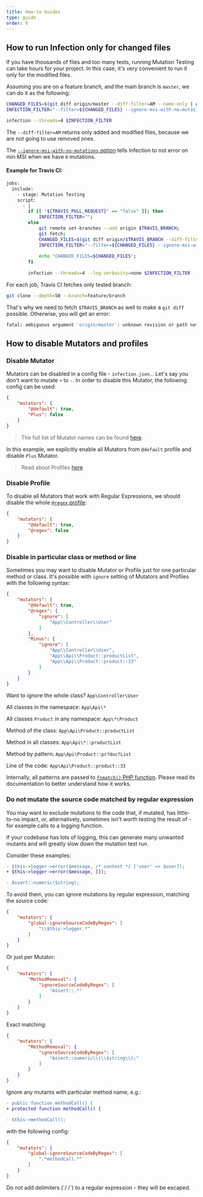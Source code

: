 ```yaml
---
title: How-to Guides
type: guide
order: 9
---
```


## How to run Infection only for changed files

If you have thousands of files and too many tests, running Mutation Testing can take hours for your project. In this case, it's very convenient to run it only for the modified files.

Assuming you are on a feature branch, and the main branch is `master`, we can do it as the following:

```bash
CHANGED_FILES=$(git diff origin/master --diff-filter=AM --name-only | grep src/ | paste -sd "," -);
INFECTION_FILTER="--filter=${CHANGED_FILES} --ignore-msi-with-no-mutations";

infection --threads=4 $INFECTION_FILTER
```

The `--diff-filter=AM` returns only added and modified files, because we are not going to use removed ones.

The [`--ignore-msi-with-no-mutations` option](/guide/command-line-options.html#ignore-msi-with-no-mutations) tells Infection to not error on min MSI when we have `0` mutations.

#### Example for Travis CI:

```bash
jobs:
  include:
    - stage: Mutation Testing
    script:
      - |
        if [[ "${TRAVIS_PULL_REQUEST}" == "false" ]]; then
            INFECTION_FILTER="";
        else
            git remote set-branches --add origin $TRAVIS_BRANCH;
            git fetch;
            CHANGED_FILES=$(git diff origin/$TRAVIS_BRANCH --diff-filter=AM --name-only | grep src/ | paste -sd "," -);
            INFECTION_FILTER="--filter=${CHANGED_FILES} --ignore-msi-with-no-mutations";
            
            echo "CHANGED_FILES=$CHANGED_FILES";
        fi
        
        infection --threads=4 --log-verbosity=none $INFECTION_FILTER
```

For each job, Travis CI fetches only tested branch: 

```bash
git clone --depth=50 --branch=feature/branch
```
 
That's why we need to fetch `$TRAVIS_BRANCH` as well to make a `git diff` possible. Otherwise, you will get an error:

```bash
fatal: ambiguous argument 'origin/master': unknown revision or path not in the working tree.
```

## How to disable Mutators and profiles

### Disable Mutator

Mutators can be disabled in a config file - `infection.json.`. Let's say you don't want to mutate `+` to `-`. In order to disable this Mutator, the following config can be used: 

```json
{
    "mutators": {
        "@default": true,
        "Plus": false
    }
}
```

> The full list of Mutator names can be found [here](/guide/mutators.html).

In this example, we explicitly enable all Mutators from `@default` profile and disable `Plus` Mutator.

> Read about Profiles [here](/guide/profiles.html)

### Disable Profile

To disable all Mutators that work with Regular Expressions, we should disable the whole [`@regex` profile](/guide/profiles.html#regex):

```json
{
    "mutators": {
        "@default": true,
        "@regex": false
    }
}
```

### Disable in particular class or method or line

Sometimes you may want to disable Mutator or Profile just for one particular method or class. It's possible with `ignore` setting of Mutators and Profiles with the following syntax:

```json
{
    "mutators": {
        "@default": true,
        "@regex": {
            "ignore": [
                "App\\Controller\\User"
            ]
        },
        "Minus": {
            "ignore": [
                "App\\Controller\\User",
                "App\\Api\\Product::productList",
                "App\\Api\\Product::product::33"
            ]
        }
    }
}
```

Want to ignore the whole class? `App\Controller\User`

All classes in the namespace: `App\Api\*` 

All classes `Product` in any namespace: `App\*\Product`

Method of the class: `App\Api\Product::productList`

Method in all classes: `App\Api\*::productList`

Method by pattern: `App\Api\Product::pr?duc?List`

Line of the code: `App\Api\Product::product::33`


Internally, all patterns are passed to [`fnmatch()` PHP function](https://php.net/manual/en/function.fnmatch.php). Please read its documentation to better understand how it works.


### Do not mutate the source code matched by regular expression

You may want to exclude mutations to the code that, if mutated, has little-to-no impact, or, alternatively, sometimes isn't worth testing the result of - for example calls to a logging function. 

If your codebase has lots of logging, this can generate many unwanted mutants and will greatly slow down the mutation test run.

Consider these examples:

```diff
- $this->logger->error($message, /* context */ ['user' => $user]);
+ $this->logger->error($message, []);
```

```diff
- Assert::numeric($string);
```

To avoid them, you can ignore mutations by regular expression, matching the source code:

```json
{
    "mutators": {
        "global-ignoreSourceCodeByRegex": [
            "\\$this->logger.*"
        ]
    }
}
```

Or just per Mutator:

```json
{
    "mutators": {
        "MethodRemoval": {
            "ignoreSourceCodeByRegex": [
                "Assert::.*"
            ]
        }
    }
}
```

Exact matching:

```json
{
    "mutators": {
        "MethodRemoval": {
            "ignoreSourceCodeByRegex": [
                "Assert::numeric\\(\\$string\\);"
            ]
        }
    }
}
```

Ignore any mutants with particular method name, e.g.:

```diff
- public function methodCall() {
+ protected function methodCall() {
```

```diff
- $this->methodCall();
```

with the following config:

```json
{
    "mutators": {
        "global-ignoreSourceCodeByRegex": [
            ".*methodCall.*"
        ]
    }
}
```

<p class="tip">Do not add delimiters (`/ /`) to a regular expression - they will be escaped.</p>
